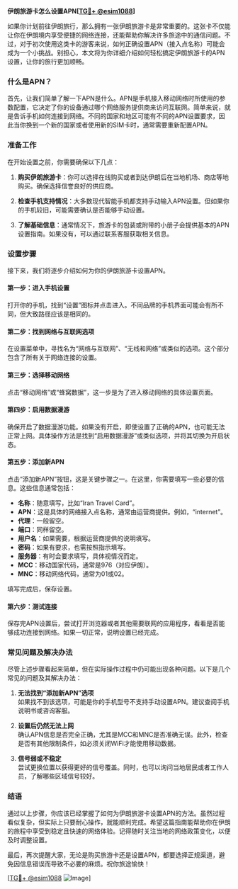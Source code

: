 **伊朗旅游卡怎么设置APN[[TG💪+ @esim1088](https://t.me/s/esim1088)]**

如果你计划前往伊朗旅行，那么拥有一张伊朗旅游卡是非常重要的。这张卡不仅能让你在伊朗境内享受便捷的网络连接，还能帮助你解决许多旅途中的通信问题。不过，对于初次使用这类卡的游客来说，如何正确设置APN（接入点名称）可能会成为一个小挑战。别担心，本文将为你详细介绍如何轻松搞定伊朗旅游卡的APN设置，让你的旅行更加顺畅。

### 什么是APN？

首先，让我们简单了解一下APN是什么。APN是手机接入移动网络时所使用的参数配置，它决定了你的设备通过哪个网络服务提供商来访问互联网。简单来说，就是告诉手机如何连接到网络。不同的国家和地区可能有不同的APN设置要求，因此当你换到一个新的国家或者使用新的SIM卡时，通常需要重新配置APN。

### 准备工作

在开始设置之前，你需要确保以下几点：

1. **购买伊朗旅游卡**：你可以选择在线购买或者到达伊朗后在当地机场、商店等地购买。确保选择信誉良好的供应商。
   
2. **检查手机支持情况**：大多数现代智能手机都支持手动输入APN设置。但如果你的手机较旧，可能需要确认是否能够手动设置。

3. **了解基础信息**：通常情况下，旅游卡的包装或附带的小册子会提供基本的APN设置指南。如果没有，可以通过联系客服获取相关信息。

### 设置步骤

接下来，我们将逐步介绍如何为你的伊朗旅游卡设置APN。

#### 第一步：进入手机设置

打开你的手机，找到“设置”图标并点击进入。不同品牌的手机界面可能会有所不同，但大致路径应该是相同的。

#### 第二步：找到网络与互联网选项

在设置菜单中，寻找名为“网络与互联网”、“无线和网络”或类似的选项。这个部分包含了所有关于网络连接的设置。

#### 第三步：选择移动网络

点击“移动网络”或“蜂窝数据”，这一步是为了进入移动网络的具体设置页面。

#### 第四步：启用数据漫游

确保开启了数据漫游功能。如果没有开启，即使设置了正确的APN，也可能无法正常上网。具体操作方法是找到“启用数据漫游”或类似选项，并将其切换为开启状态。

#### 第五步：添加新APN

点击“添加新APN”按钮，这是关键步骤之一。在这里，你需要填写一些必要的信息。这些信息通常包括：

- **名称**：随意填写，比如“Iran Travel Card”。
- **APN**：这是具体的网络接入点名称，通常由运营商提供。例如，“internet”。
- **代理**：一般留空。
- **端口**：同样留空。
- **用户名**：如果需要，根据运营商提供的说明填写。
- **密码**：如果有要求，也需按照指示填写。
- **服务器**：有时会要求填写，具体视情况而定。
- **MCC**：移动国家代码，通常是976（对应伊朗）。
- **MNC**：移动网络代码，通常为01或02。

填写完成后，保存设置。

#### 第六步：测试连接

保存完APN设置后，尝试打开浏览器或者其他需要联网的应用程序，看看是否能够成功连接到网络。如果一切正常，说明设置已经完成。

### 常见问题及解决办法

尽管上述步骤看起来简单，但在实际操作过程中仍可能出现各种问题。以下是几个常见的问题及其解决办法：

1. **无法找到“添加新APN”选项**  
   如果找不到该选项，可能是你的手机型号不支持手动设置APN。建议查阅手机说明书或咨询客服。

2. **设置后仍然无法上网**  
   确认APN信息是否完全正确，尤其是MCC和MNC是否准确无误。此外，检查是否有其他限制条件，如必须关闭WiFi才能使用移动数据。

3. **信号弱或不稳定**  
   尝试更换位置以获得更好的信号覆盖。同时，也可以询问当地居民或者工作人员，了解哪些区域信号较好。

### 结语

通过以上步骤，你应该已经掌握了如何为伊朗旅游卡设置APN的方法。虽然过程看似复杂，但实际上只要耐心操作，就能顺利完成。希望这篇指南能帮助你在伊朗的旅程中享受到稳定且快速的网络体验。记得随时关注当地的网络政策变化，以便及时调整设置。

最后，再次提醒大家，无论是购买旅游卡还是设置APN，都要选择正规渠道，避免因信息错误而导致不必要的麻烦。祝你旅途愉快！

[[TG💪+ @esim1088](https://t.me/s/esim1088) ![Image](https://i.postimg.cc/4NQfJmqS/Snipaste-2025-05-13-00-14-12.png)]